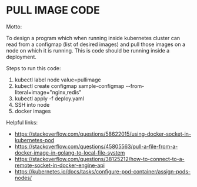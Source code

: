 # PULL IMAGE CODE

Motto:

To design a program which when running inside kubernetes cluster can read from a configmap (list of desired images) and pull those images on a node on which it is running. This is code should be running inside a deployment.

Steps to run this code:

1. kubectl label node <node-name> value=pullimage
2. kubectl create configmap sample-configmap --from-literal=image="nginx,redis"
3. kubectl apply -f deploy.yaml
4. SSH into node
5. docker images


Helpful links:
* https://stackoverflow.com/questions/58622015/using-docker-socket-in-kubernetes-pod
* https://stackoverflow.com/questions/45805563/pull-a-file-from-a-docker-image-in-golang-to-local-file-system
* https://stackoverflow.com/questions/38125212/how-to-connect-to-a-remote-socket-in-docker-engine-api
* https://kubernetes.io/docs/tasks/configure-pod-container/assign-pods-nodes/
